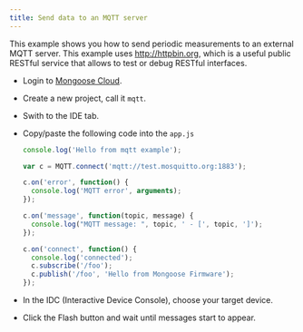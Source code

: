 ```yaml
---
title: Send data to an MQTT server
---
```


This example shows you how to send periodic measurements to an external
MQTT server. This example uses http://httpbin.org, which is a useful public
RESTful service that allows to test or debug RESTful interfaces.


- Login to [Mongoose Cloud](https://mongoose-iot.com).
- Create a new project, call it `mqtt`.
- Swith to the IDE tab.
- Copy/paste the following code into the `app.js`

    ```javascript
    console.log('Hello from mqtt example');

    var c = MQTT.connect('mqtt://test.mosquitto.org:1883');

    c.on('error', function() {
      console.log('MQTT error', arguments);
    });

    c.on('message', function(topic, message) {
      console.log("MQTT message: ", topic, ' - [', topic, ']');
    });

    c.on('connect', function() {
      console.log('connected');
      c.subscribe('/foo');
      c.publish('/foo', 'Hello from Mongoose Firmware');
    });
    ```

- In the IDC (Interactive Device Console), choose your target device.
- Click the Flash button and wait until messages start to appear.

